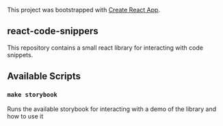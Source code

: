 This project was bootstrapped with [Create React App](https://github.com/facebook/create-react-app).

## react-code-snippers

This repository contains a small react library for interacting with code snippets.

## Available Scripts

### `make storybook`

Runs the available storybook for interacting with a demo of the library and how to use it
